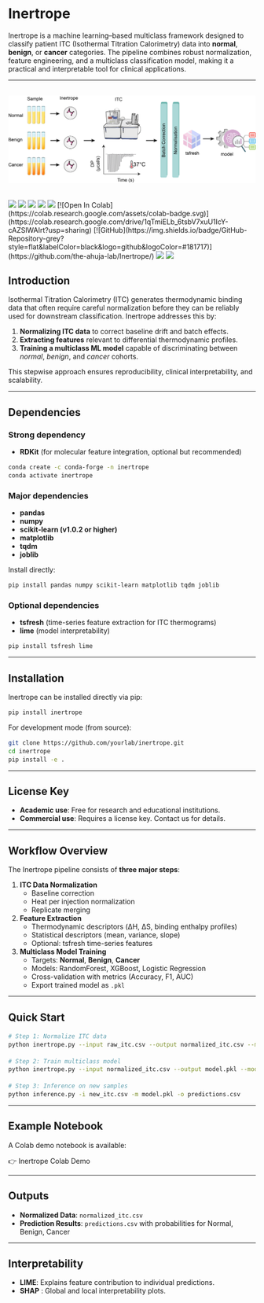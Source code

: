 

# Inertrope

Inertrope is a machine learning–based multiclass framework designed to classify patient ITC (Isothermal Titration Calorimetry) data into **normal**, **benign**, or **cancer** categories. The pipeline combines robust normalization, feature engineering, and a multiclass classification model, making it a practical and interpretable tool for clinical applications.

---


<br>
<div align="center">
<img src="Images/inertrope.png" alt="Inertrope" ></div>
<br>

<div align="left">

<div align="left">

<p>
  <img src="https://img.shields.io/badge/License-MIT-blue.svg">
  <img src="https://img.shields.io/badge/docs-passing-green">
  <img src="https://img.shields.io/badge/python-3.9-blue">
  <img src="https://img.shields.io/badge/pypi-v0.1.6-orange">
  <img src="https://img.shields.io/conda/vn/conda-forge/YOUR_PACKAGE">
  [![Open In Colab](https://colab.research.google.com/assets/colab-badge.svg)](https://colab.research.google.com/drive/1qTmiELb_6tsbV7xuU1IcY-cAZSlWAIrt?usp=sharing)
  [![GitHub](https://img.shields.io/badge/GitHub-Repository-grey?style=flat&labelColor=black&logo=github&logoColor=#181717)](https://github.com/the-ahuja-lab/Inertrope/)
    <img src="https://colab.research.google.com/assets/colab-badge.svg">
  </a>
  <a href="https://github.com/YOUR_USERNAME/YOUR_REPO">
    <img src="https://img.shields.io/badge/Code-Source-black">
  </a>
</p>

</div>


## Introduction

Isothermal Titration Calorimetry (ITC) generates thermodynamic binding data that often require careful normalization before they can be reliably used for downstream classification. Inertrope addresses this by:

1. **Normalizing ITC data** to correct baseline drift and batch effects.
2. **Extracting features** relevant to differential thermodynamic profiles.
3. **Training a multiclass ML model** capable of discriminating between *normal*, *benign*, and *cancer* cohorts.

This stepwise approach ensures reproducibility, clinical interpretability, and scalability.

---

## Dependencies

### Strong dependency

- **RDKit** (for molecular feature integration, optional but recommended)

```bash
conda create -c conda-forge -n inertrope
conda activate inertrope

```

### Major dependencies

- **pandas**
- **numpy**
- **scikit-learn (v1.0.2 or higher)**
- **matplotlib**
- **tqdm**
- **joblib**

Install directly:

```bash
pip install pandas numpy scikit-learn matplotlib tqdm joblib

```

### Optional dependencies

- **tsfresh** (time-series feature extraction for ITC thermograms)
- **lime** (model interpretability)

```bash
pip install tsfresh lime

```

---

## Installation

Inertrope can be installed directly via pip:

```bash
pip install inertrope

```

For development mode (from source):

```bash
git clone https://github.com/yourlab/inertrope.git
cd inertrope
pip install -e .

```

---

## License Key

- **Academic use**: Free for research and educational institutions.
- **Commercial use**: Requires a license key. Contact us for details.

---

## Workflow Overview

The Inertrope pipeline consists of **three major steps**:

1. **ITC Data Normalization**
    - Baseline correction
    - Heat per injection normalization
    - Replicate merging
2. **Feature Extraction**
    - Thermodynamic descriptors (ΔH, ΔS, binding enthalpy profiles)
    - Statistical descriptors (mean, variance, slope)
    - Optional: tsfresh time-series features
3. **Multiclass Model Training**
    - Targets: **Normal**, **Benign**, **Cancer**
    - Models: RandomForest, XGBoost, Logistic Regression
    - Cross-validation with metrics (Accuracy, F1, AUC)
    - Export trained model as `.pkl`

---

## Quick Start

```bash
# Step 1: Normalize ITC data
python inertrope.py --input raw_itc.csv --output normalized_itc.csv --mode normalize

# Step 2: Train multiclass model
python inertrope.py --input normalized_itc.csv --output model.pkl --mode train

# Step 3: Inference on new samples
python inference.py -i new_itc.csv -m model.pkl -o predictions.csv

```

---

## Example Notebook

A Colab demo notebook is available:

👉 Inertrope Colab Demo 

---

## Outputs

- **Normalized Data**: `normalized_itc.csv`
- **Prediction Results**: `predictions.csv` with probabilities for Normal, Benign, Cancer

---

## Interpretability

- **LIME**: Explains feature contribution to individual predictions.
- **SHAP** : Global and local interpretability plots.
